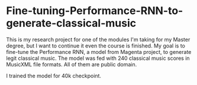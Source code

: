 # Fine-tuning-Performance-RNN-to-generate-classical-music

This is my research project for one of the modules I'm taking for my Master degree, but I want to continue it even the course is finished. 
My goal is to fine-tune the Performance RNN, a model from Magenta project, to generate legit classical music.
The model was fed with 240 classical music scores in MusicXML file formats. All of them are public domain.

I trained the model for 40k checkpoint. 
